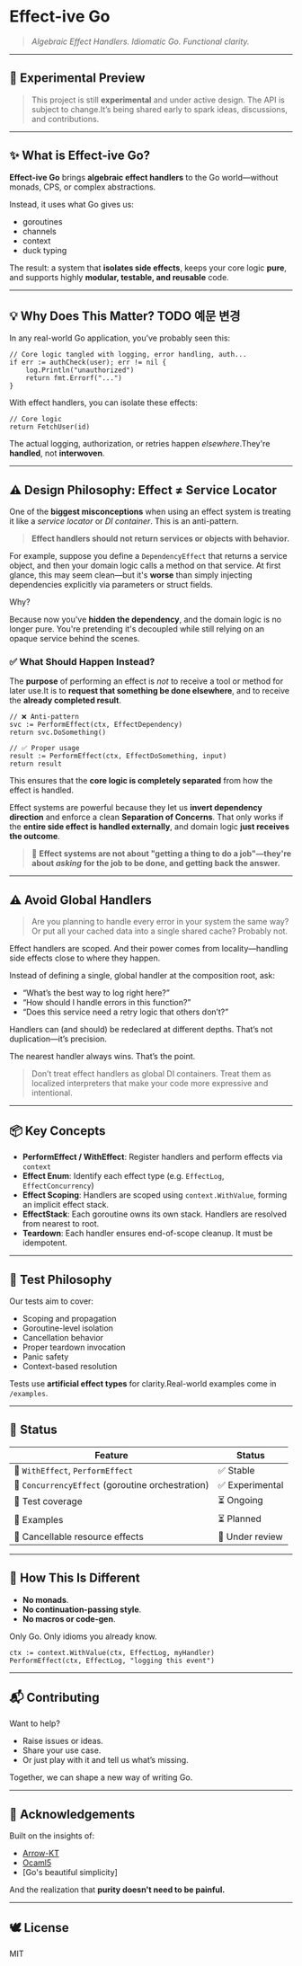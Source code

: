 # Effect-ive Go

> *Algebraic Effect Handlers. Idiomatic Go. Functional clarity.*

* * *

## 🚧 Experimental Preview

> This project is still **experimental** and under active design. The API is subject to change.It’s being shared early to spark ideas, discussions, and contributions.

* * *

## ✨ What is Effect-ive Go?

**Effect-ive Go** brings **algebraic effect handlers** to the Go world—without monads, CPS, or complex abstractions.

Instead, it uses what Go gives us:

* goroutines
* channels
* context
* duck typing

The result: a system that **isolates side effects**, keeps your core logic **pure**, and supports highly **modular, testable, and reusable** code.

* * *

## 💡 Why Does This Matter? TODO 예문 변경

In any real-world Go application, you’ve probably seen this: 

    // Core logic tangled with logging, error handling, auth...
    if err := authCheck(user); err != nil {
        log.Println("unauthorized")
        return fmt.Errorf("...")
    }

With effect handlers, you can isolate these effects:

    // Core logic
    return FetchUser(id)

The actual logging, authorization, or retries happen *elsewhere*.They're **handled**, not **interwoven**.

* * *

## ⚠️ Design Philosophy: Effect ≠ Service Locator

One of the **biggest misconceptions** when using an effect system is treating it like a *service locator* or *DI container*. This is an anti-pattern.

> **Effect handlers should not return services or objects with behavior.**

For example, suppose you define a `DependencyEffect` that returns a service object, and then your domain logic calls a method on that service. At first glance, this may seem clean—but it's **worse** than simply injecting dependencies explicitly via parameters or struct fields.

Why?

Because now you've **hidden the dependency**, and the domain logic is no longer pure. You're pretending it's decoupled while still relying on an opaque service behind the scenes.

### ✅ What Should Happen Instead?

The **purpose** of performing an effect is *not* to receive a tool or method for later use.It is to **request that something be done elsewhere**, and to receive the **already completed result**.

    // ❌ Anti-pattern
    svc := PerformEffect(ctx, EffectDependency)
    return svc.DoSomething()
    
    // ✅ Proper usage
    result := PerformEffect(ctx, EffectDoSomething, input)
    return result

This ensures that the **core logic is completely separated** from how the effect is handled.

Effect systems are powerful because they let us **invert dependency direction** and enforce a clean **Separation of Concerns**. That only works if the **entire side effect is handled externally**, and domain logic **just receives the outcome**.

> 🧠 **Effect systems are not about "getting a thing to do a job"—they're about *asking* for the job to be done, and getting back the answer.**

* * *

## ⚠️ Avoid Global Handlers
> Are you planning to handle every error in your system the same way?
> Or put all your cached data into a single shared cache?
> Probably not.

Effect handlers are scoped.
And their power comes from locality—handling side effects close to where they happen.

Instead of defining a single, global handler at the composition root, ask:

- “What’s the best way to log right here?”
- “How should I handle errors in this function?”
- “Does this service need a retry logic that others don’t?”

Handlers can (and should) be redeclared at different depths.
That’s not duplication—it’s precision.

The nearest handler always wins.
That’s the point.

> Don’t treat effect handlers as global DI containers.
> Treat them as localized interpreters that make your code more expressive and intentional.


* * *

## 📦 Key Concepts

* **PerformEffect / WithEffect**: Register handlers and perform effects via `context`
* **Effect Enum**: Identify each effect type (e.g. `EffectLog`, `EffectConcurrency`)
* **Effect Scoping**: Handlers are scoped using `context.WithValue`, forming an implicit effect stack.
* **EffectStack**: Each goroutine owns its own stack. Handlers are resolved from nearest to root.
* **Teardown**: Each handler ensures end-of-scope cleanup. It must be idempotent.

* * *

## 🧪 Test Philosophy

Our tests aim to cover:

* Scoping and propagation
* Goroutine-level isolation
* Cancellation behavior
* Proper teardown invocation
* Panic safety
* Context-based resolution

Tests use **artificial effect types** for clarity.Real-world examples come in `/examples`.

* * *

## 🧰 Status

| Feature | Status |
| --- | --- |
| 🔹 `WithEffect`, `PerformEffect` | ✅ Stable |
| 🔸 `ConcurrencyEffect` (goroutine orchestration) | ✅ Experimental |
| 🔸 Test coverage | ⏳ Ongoing |
| 🔸 Examples | ⏳ Planned |
| 🔸 Cancellable resource effects | 🧪 Under review |

* * *

## 📎 How This Is Different

* **No monads**.
* **No continuation-passing style**.
* **No macros or code-gen**.

Only Go. Only idioms you already know.

    ctx := context.WithValue(ctx, EffectLog, myHandler)
    PerformEffect(ctx, EffectLog, "logging this event")


* * *

## 📬 Contributing

Want to help?

* Raise issues or ideas.
* Share your use case.
* Or just play with it and tell us what’s missing.

Together, we can shape a new way of writing Go.

* * *

## 🙏 Acknowledgements

Built on the insights of:

* [Arrow-KT](https://arrow-kt.io/)
* [Ocaml5](https://ocaml.org/manual/5.3/effects.html)
* [Go's beautiful simplicity]

And the realization that **purity doesn't need to be painful.**

* * *

## 🕊 License

MIT
